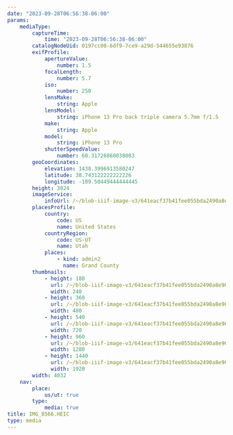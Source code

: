 ```yaml
---
date: "2023-09-28T06:56:38-06:00"
params:
    mediaType:
        captureTime:
            time: "2023-09-28T06:56:38-06:00"
        catalogNodeUid: 0197cc00-6df9-7ce9-a29d-544655e93876
        exifProfile:
            apertureValue:
                number: 1.5
            focalLength:
                number: 5.7
            iso:
                number: 250
            lensMake:
                string: Apple
            lensModel:
                string: iPhone 13 Pro back triple camera 5.7mm f/1.5
            make:
                string: Apple
            model:
                string: iPhone 13 Pro
            shutterSpeedValue:
                number: 60.31726868038003
        geoCoordinates:
            elevation: 1438.3996913580247
            latitude: 38.743122222222226
            longitude: -109.50449444444445
        height: 3024
        imageService:
            infoUrl: /~/blob-iiif-image-v3/641eacf37b41fee055bda2490a8e96b4dc831b6ad5d811a4e796a73cc36f8cc8/info.json
        placesProfile:
            country:
                code: US
                name: United States
            countryRegion:
                code: US-UT
                name: Utah
            places:
                - kind: admin2
                  name: Grand County
        thumbnails:
            - height: 180
              url: /~/blob-iiif-image-v3/641eacf37b41fee055bda2490a8e96b4dc831b6ad5d811a4e796a73cc36f8cc8/full/240%2C180/0/default.jpg
              width: 240
            - height: 360
              url: /~/blob-iiif-image-v3/641eacf37b41fee055bda2490a8e96b4dc831b6ad5d811a4e796a73cc36f8cc8/full/480%2C360/0/default.jpg
              width: 480
            - height: 540
              url: /~/blob-iiif-image-v3/641eacf37b41fee055bda2490a8e96b4dc831b6ad5d811a4e796a73cc36f8cc8/full/720%2C540/0/default.jpg
              width: 720
            - height: 960
              url: /~/blob-iiif-image-v3/641eacf37b41fee055bda2490a8e96b4dc831b6ad5d811a4e796a73cc36f8cc8/full/1280%2C960/0/default.jpg
              width: 1280
            - height: 1440
              url: /~/blob-iiif-image-v3/641eacf37b41fee055bda2490a8e96b4dc831b6ad5d811a4e796a73cc36f8cc8/full/1920%2C1440/0/default.jpg
              width: 1920
        width: 4032
    nav:
        place:
            us/ut: true
        type:
            media: true
title: IMG_8566.HEIC
type: media
---
```

